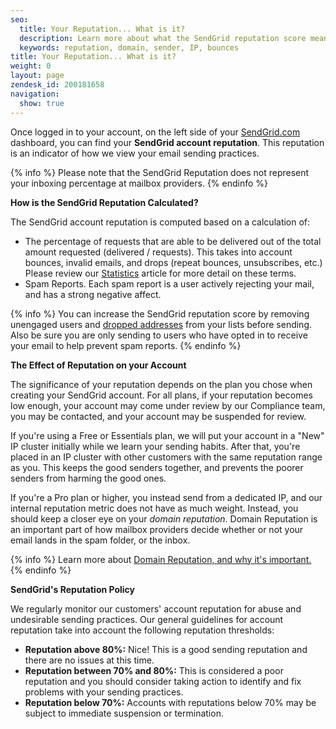 ```yaml
---
seo:
  title: Your Reputation... What is it?
  description: Learn more about what the SendGrid reputation score means, and how it differs from your Domain Reputation...
  keywords: reputation, domain, sender, IP, bounces
title: Your Reputation... What is it?
weight: 0
layout: page
zendesk_id: 200181658
navigation:
  show: true
---
```


Once logged in to your account, on the left side of your [SendGrid.com](https://sendgrid.com) dashboard, you can find your  **SendGrid account reputation**. This reputation is an indicator of how we view your email sending practices.

[]({{root_url}}/images/Screen_Shot_2015-05-20_at_3.32.24_PM.png)

{% info %}
Please note that the SendGrid Reputation does not represent your inboxing percentage at mailbox providers.
{% endinfo %}

**How is the SendGrid Reputation Calculated?**

The SendGrid account reputation is computed based on a calculation of:

- The percentage of requests that are able to be delivered out of the total amount requested (delivered / requests). This takes into account bounces, invalid emails, and drops (repeat bounces, unsubscribes, etc.) Please review our [Statistics](http://sendgrid.com/docs/Delivery_Metrics/index.html) article for more detail on these terms.
- Spam Reports. Each spam report is a user actively rejecting your mail, and has a strong negative affect.

{% info %}
You can increase the SendGrid reputation score by removing unengaged users and [dropped addresses](https://sendgrid.com/docs/Classroom/Deliver/Undeliverable_Email/my_emails_are_being_dropped.html) from your lists before sending. Also be sure you are only sending to users who have opted in to receive your email to help prevent spam reports. 
{% endinfo %}

**The Effect of Reputation on your Account**

The significance of your reputation depends on the plan you chose when creating your SendGrid account. For all plans, if your reputation becomes low enough, your account may come under review by our Compliance team, you may be contacted, and your account may be suspended for review.

If you're using a Free or Essentials plan, we will put your account in a "New" IP cluster initially while we learn your sending habits. After that, you're placed in an IP cluster with other customers with the same reputation range as you. This keeps the good senders together, and prevents the poorer senders from harming the good ones.

If you're a Pro plan or higher, you instead send from a dedicated IP, and our internal reputation metric does not have as much weight. Instead, you should keep a closer eye on your _domain reputation_. Domain Reputation is an important part of how mailbox providers decide whether or not your email lands in the spam folder, or the inbox.

{% info %}
Learn more about [Domain Reputation, and why it's important.](https://sendgrid.com/blog/what-is-a-domain-reputation/)
{% endinfo %}

**SendGrid's Reputation Policy**

We regularly monitor our customers' account reputation for abuse and undesirable sending practices. Our general guidelines for account reputation take into account the following reputation thresholds:

- **Reputation above 80%:** Nice! This is a good sending reputation and there are no issues at this time.
- **Reputation between 70% and 80%:** This is considered a poor reputation and you should consider taking action to identify and fix problems with your sending practices.
- **Reputation below 70%:** Accounts with reputations below 70% may be subject to immediate suspension or termination.
